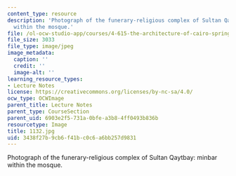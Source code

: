```yaml
---
content_type: resource
description: 'Photograph of the funerary-religious complex of Sultan Qaytbay: minbar
  within the mosque.'
file: /ol-ocw-studio-app/courses/4-615-the-architecture-of-cairo-spring-2002/3438f27b9cb6f41bc0c6a6bb257d9831_1132.jpg
file_size: 3033
file_type: image/jpeg
image_metadata:
  caption: ''
  credit: ''
  image-alt: ''
learning_resource_types:
- Lecture Notes
license: https://creativecommons.org/licenses/by-nc-sa/4.0/
ocw_type: OCWImage
parent_title: Lecture Notes
parent_type: CourseSection
parent_uid: 6903e2f5-731a-0bfe-a3b8-4ff0493b836b
resourcetype: Image
title: 1132.jpg
uid: 3438f27b-9cb6-f41b-c0c6-a6bb257d9831
---
```

Photograph of the funerary-religious complex of Sultan Qaytbay: minbar within the mosque.